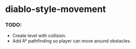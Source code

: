 diablo-style-movement
=====================

### TODO: ###
- Create level with collision.
- Add A* pathfinding so player can move around obstacles.